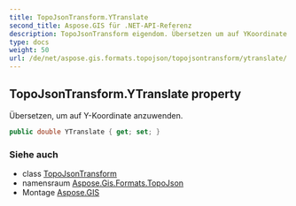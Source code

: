 ```yaml
---
title: TopoJsonTransform.YTranslate
second_title: Aspose.GIS für .NET-API-Referenz
description: TopoJsonTransform eigendom. Übersetzen um auf YKoordinate anzuwenden.
type: docs
weight: 50
url: /de/net/aspose.gis.formats.topojson/topojsontransform/ytranslate/
---
```

## TopoJsonTransform.YTranslate property

Übersetzen, um auf Y-Koordinate anzuwenden.

```csharp
public double YTranslate { get; set; }
```

### Siehe auch

* class [TopoJsonTransform](../)
* namensraum [Aspose.Gis.Formats.TopoJson](../../topojsontransform/)
* Montage [Aspose.GIS](../../../)


